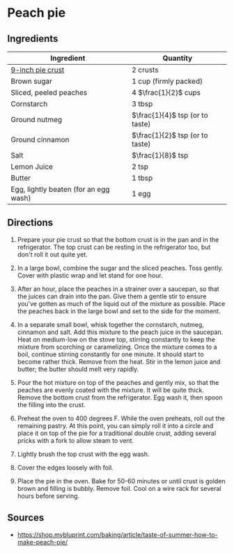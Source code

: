 # Peach pie

## Ingredients

| Ingredient | Quantity |
| --- | --- |
| [9-inch pie crust](all-butter-pie-crust.md)| 2 crusts |
| Brown sugar | 1 cup (firmly packed)|
| Sliced, peeled peaches | 4 $\frac{1}{2}$ cups |
| Cornstarch | 3 tbsp|
| Ground nutmeg | $\frac{1}{4}$ tsp (or to taste) |
| Ground cinnamon | $\frac{1}{2}$ tsp (or to taste) |
| Salt | $\frac{1}{8}$ tsp |
| Lemon Juice | 2 tsp |
| Butter | 1 tbsp |
| Egg, lightly beaten (for an egg wash) | 1 egg |


## Directions
1. Prepare your pie crust so that the bottom crust is in the pan and in the
   refrigerator. The top crust can be resting in the refrigerator too, but
   don't roll it out quite yet.

2. In a large bowl, combine the sugar and the sliced peaches. Toss gently.
   Cover with plastic wrap and let stand for one hour.

3. After an hour, place the peaches in a strainer over a saucepan, so that the
   juices can drain into the pan. Give them a gentle stir to ensure you've
   gotten as much of the liquid out of the mixture as possible. Place the
   peaches back in the large bowl and set to the side for the moment.

4. In a separate small bowl, whisk together the cornstarch, nutmeg, cinnamon
   and salt. Add this mixture to the peach juice in the saucepan. Heat on
   medium-low on the stove top, stirring constantly to keep the mixture from
   scorching or caramelizing. Once the mixture comes to a boil, continue
   stirring constantly for one minute. It should start to become rather thick.
   Remove from the heat. Stir in the lemon juice and butter; the butter should
   melt very rapidly.

5. Pour the hot mixture on top of the peaches and gently mix, so that the
   peaches are evenly coated with the mixture. It will be quite thick. Remove
   the bottom crust from the refrigerator. Egg wash it, then spoon the filling
   into the crust.

6. Preheat the oven to 400 degrees F. While the oven preheats, roll out the
   remaining pastry. At this point, you can simply roll it into a circle and
   place it on top of the pie for a traditional double crust, adding several
   pricks with a fork to allow steam to vent.

7. Lightly brush the top crust with the egg wash.

8. Cover the edges loosely with foil.

9. Place the pie in the oven. Bake for 50-60 minutes or until crust is golden
   brown and filling is bubbly. Remove foil. Cool on a wire rack for several
   hours before serving.


## Sources

- <https://shop.mybluprint.com/baking/article/taste-of-summer-how-to-make-peach-pie/>

